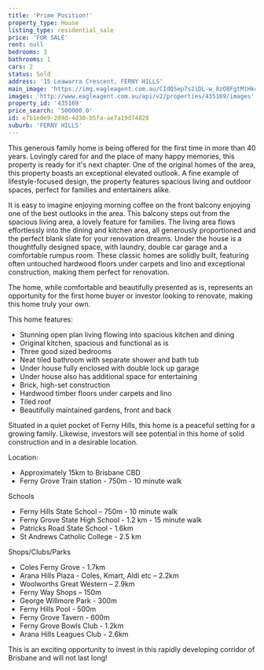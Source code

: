 ```yaml
---
title: 'Prime Position!'
property_type: House
listing_type: residential_sale
price: 'FOR SALE'
rent: null
bedrooms: 3
bathrooms: 1
cars: 2
status: Sold
address: '15 Leawarra Crescent, FERNY HILLS'
main_image: 'https://img.eagleagent.com.au/CIdQSep7s2iDL-w_8zO8FgtMtHk=/1280x854/smart/https://s3-us-west-2.amazonaws.com/eagleagent-orig/images/6821261/125821254-image-M.jpg'
images: 'http://www.eagleagent.com.au/api/v2/properties/435169/images'
property_id: '435169'
price_search: '500000.0'
id: e7b1e0e9-289d-4d30-b5fa-ae7a19d74828
suburb: 'FERNY HILLS'
---
```

This generous family home is being offered for the first time in more than 40 years. Lovingly cared for and the place of many happy memories, this property is ready for it's next chapter. One of the original homes of the area, this property boasts an exceptional elevated outlook. A fine example of lifestyle-focused design, the property features spacious living and outdoor spaces, perfect for families and entertainers alike.

It is easy to imagine enjoying morning coffee on the front balcony enjoying one of the best outlooks in the area. This balcony steps out from the spacious living area, a lovely feature for families. The living area flows effortlessly into the dining and kitchen area, all generously proportioned and the perfect blank slate for your renovation dreams. Under the house is a thoughtfully designed space, with laundry, double car garage and a comfortable rumpus room. These classic homes are solidly built, featuring often untouched hardwood floors under carpets and lino and exceptional construction, making them perfect for renovation.

The home, while comfortable and beautifully presented as is, represents an opportunity for the first home buyer or investor looking to renovate, making this home truly your own.

This home features:

*  Stunning open plan living flowing into spacious kitchen and dining
*  Original kitchen, spacious and functional as is
*  Three good sized bedrooms
*  Neat tiled bathroom with separate shower and bath tub
*  Under house fully enclosed with double lock up garage
*  Under house also has additional space for entertaining
*  Brick, high-set construction
*  Hardwood timber floors under carpets and lino
*  Tiled roof
*  Beautifully maintained gardens, front and back

Situated in a quiet pocket of Ferny Hills, this home is a peaceful setting for a growing family. Likewise, investors will see potential in this home of solid construction and in a desirable location.

Location:
*  Approximately 15km to Brisbane CBD
*  Ferny Grove Train station - 750m - 10 minute walk

Schools
*  Ferny Hills State School – 750m - 10 minute walk
*  Ferny Grove State High School - 1.2 km - 15 minute walk
*  Patricks Road State School - 1.6km
*  St Andrews Catholic College - 2.5 km

Shops/Clubs/Parks
*  Coles Ferny Grove - 1.7km
*  Arana Hills Plaza - Coles, Kmart, Aldi etc – 2.2km
*  Woolworths Great Western – 2.9km
*  Ferny Way Shops – 150m
*  George Willmore Park - 300m
*  Ferny Hills Pool - 500m
*  Ferny Grove Tavern - 600m
*  Ferny Grove Bowls Club - 1.2km
*  Arana Hills Leagues Club - 2.6km

This is an exciting opportunity to invest in this rapidly developing corridor of Brisbane and will not last long!